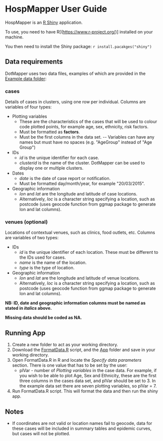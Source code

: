 # HospMapper User Guide

HospMapper is an [R Shiny](https://shiny.rstudio.com/) application. 

To use, you need to have R[(https://www.r-project.org/)] installed on your machine. 

You then need to install the Shiny package: ```r install.pacakges("shiny")```


## Data requirements
DotMapper uses two data files, examples of which are provided in the [Example data folder](https://github.com/cathsmith57/DotMapper/tree/master/Example%20data):

### cases 
Details of cases in clusters, using one row per individual. Columns are variables of four types:

- Plotting variables 
	- These are the characteristics of the cases that will be used to colour code plotted points, for example age, sex, ethnicity, risk factors. 
	- Must be formatted as **factors**.
	- Must be the first columns in the data set.
	-- Variables can have any names but must have no spaces (e.g. "AgeGroup" instead of "Age Group")
- IDs 
	- *id* is the unique identifier for each case. 
	- *clusterid* is the name of the cluster. DotMapper can be used to display one or multiple clusters.
- Dates 
	- *date* is the date of case report or notification. 
	- Must be formatted day/month/year, for example "20/03/2015".
- Geographic information 
	- *lon* and *lat* are the longitude and latitude of case locations. 
	- Alternatively, *loc* is a character string specifying a location, such as postcode (uses geocode function from ggmap package to generate lon and lat columns).

### venues (optional)
Locations of contextual venues, such as clinics, food outlets, etc. Columns are variables of two types:

- IDs
	- *id* is the unique identifier of each location. These must be different to the IDs used for cases.
	- *name* is the name of the location.
	- *type* is the type of location.
- Geographic information 
	- *lon* and *lat* are the longitude and latitude of venue locations. 
	- Alternatively, *loc* is a character string specifying a location, such as postcode (uses geocode function from ggmap package to generate lon and lat columns).


**NB: ID, date and geographic information columns must be named as stated in *italics* above.**

**Missing data should be coded as NA.**

## Running App


1. Create a new folder to act as your working directory.
2. Download the [FormatData.R](https://github.com/cathsmith57/DotMapper/blob/master/FormatData.R) script, and the [App](https://github.com/cathsmith57/DotMapper/tree/master/App) folder and save in your working directory.
3. Open FormatData.R in R and locate the *Specify data parameters* section. There is one value that has to be set by the user:
	- plVar - number of *Plotting variables* in the case data. For example, if you wish to be able to plot Age, Sex and Ethnicity, these are the first three columns in the cases data set, and plVar should be set to 3. In the example data set there are seven plotting variables, so plVar = 7.
4. Run FormatData.R script. This will format the data and then run the shiny app.

## Notes

- If coordinates are not valid or location names fail to geocode, data for these cases will be included in summary tables and epidemic curves, but cases will not be plotted.


